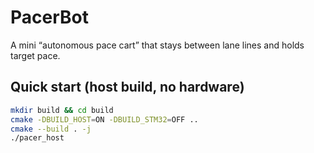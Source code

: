 # PacerBot
A mini “autonomous pace cart” that stays between lane lines and holds target pace.

## Quick start (host build, no hardware)
```bash
mkdir build && cd build
cmake -DBUILD_HOST=ON -DBUILD_STM32=OFF ..
cmake --build . -j
./pacer_host